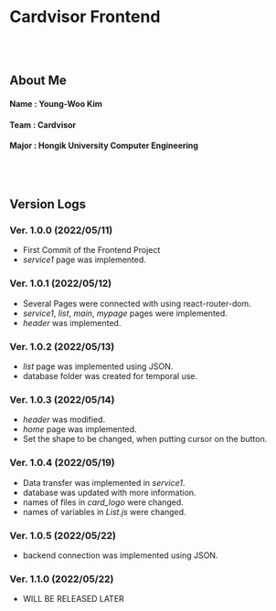 # Cardvisor Frontend
<br><br>



## About Me
#### Name : Young-Woo Kim
#### Team : Cardvisor
#### Major : Hongik University Computer Engineering
<br><br>



## Version Logs

### Ver. 1.0.0 (2022/05/11)
- First Commit of the Frontend Project
- *service1* page was implemented.

### Ver. 1.0.1 (2022/05/12)
- Several Pages were connected with using react-router-dom.
- *service1*, *list*, *main*, *mypage* pages were implemented.
- *header* was implemented.

### Ver. 1.0.2 (2022/05/13)
- *list* page was implemented using JSON.
- database folder was created for temporal use.

### Ver. 1.0.3 (2022/05/14)
- *header* was modified.
- *home* page was implemented.
- Set the shape to be changed, when putting cursor on the button.

### Ver. 1.0.4 (2022/05/19)
- Data transfer was implemented in *service1*.
- database was updated with more information.
- names of files in *card_logo* were changed.
- names of variables in *List.js* were changed.

### Ver. 1.0.5 (2022/05/22)
- backend connection was implemented using JSON.

### Ver. 1.1.0 (2022/05/22)
- WILL BE RELEASED LATER
